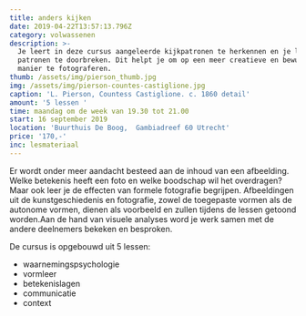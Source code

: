 ```yaml
---
title: anders kijken
date: 2019-04-22T13:57:13.796Z
category: volwassenen
description: >-
  Je leert in deze cursus aangeleerde kijkpatronen te herkennen en je leert deze
  patronen te doorbreken. Dit helpt je om op een meer creatieve en bewuste
  manier te fotograferen.
thumb: /assets/img/pierson_thumb.jpg
img: /assets/img/pierson-countes-castiglione.jpg
caption: 'L. Pierson, Countess Castiglione. c. 1860 detail'
amount: '5 lessen '
time: maandag om de week van 19.30 tot 21.00
start: 16 september 2019
location: 'Buurthuis De Boog,  Gambiadreef 60 Utrecht'
price: '170,-'
inc: lesmateriaal
---
```

 Er wordt onder meer aandacht besteed aan de inhoud van een afbeelding. Welke betekenis heeft een foto en welke boodschap wil het overdragen? Maar ook leer je de effecten van formele fotografie begrijpen. Afbeeldingen uit de kunstgeschiedenis en fotografie, zowel de toegepaste vormen als de autonome vormen, dienen als voorbeeld en zullen tijdens de lessen getoond worden.Aan de hand van visuele analyses word je werk samen met de andere deelnemers bekeken en besproken. 

De cursus is opgebouwd uit 5 lessen: 

* waarnemingspsychologie
* vormleer
* betekenislagen
* communicatie
* context
